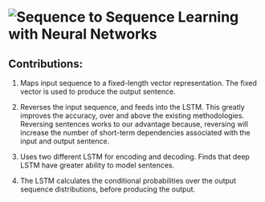 # ![Sequence to Sequence Learning with Neural Networks](https://www.google.com/url?sa=t&rct=j&q=&esrc=s&source=web&cd=1&ved=0ahUKEwi7s865gebbAhXMvY8KHVfCBaUQFggmMAA&url=https%3A%2F%2Fpapers.nips.cc%2Fpaper%2F5346-sequence-to-sequence-learning-with-neural-networks.pdf&usg=AOvVaw3zaAlyb-raMWzW5IgAE0qC)

## Contributions:
1. Maps input sequence to a fixed-length vector representation. The fixed vector is used to produce the output sentence.
  
2. Reverses the input sequence, and feeds into the LSTM. This greatly improves the accuracy, over and above the existing methodologies. Reversing sentences works to our advantage because, reversing will increase the number of short-term dependencies associated with the input and output sentence.

3. Uses two different LSTM for encoding and decoding. Finds that deep LSTM have greater ability to model sentences.

4. The LSTM calculates the conditional probabilities over the output sequence distributions, before producing the output.  
